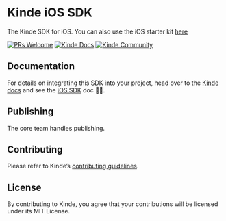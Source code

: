 # Kinde iOS SDK

The Kinde SDK for iOS.
You can also use the iOS starter kit [here](https://github.com/kinde-starter-kits/ios-starter-kit)

[![PRs Welcome](https://img.shields.io/badge/PRs-welcome-brightgreen.svg?style=flat-square)](https://makeapullrequest.com) [![Kinde Docs](https://img.shields.io/badge/Kinde-Docs-eee?style=flat-square)](https://kinde.com/docs/developer-tools) [![Kinde Community](https://img.shields.io/badge/Kinde-Community-eee?style=flat-square)](https://thekindecommunity.slack.com)

## Documentation

For details on integrating this SDK into your project, head over to the [Kinde docs](https://kinde.com/docs/) and see the [iOS SDK](https://kinde.com/docs/developer-tools/ios-sdk/) doc 👍🏼.

## Publishing

The core team handles publishing.

## Contributing

Please refer to Kinde’s [contributing guidelines](https://github.com/kinde-oss/.github/blob/489e2ca9c3307c2b2e098a885e22f2239116394a/CONTRIBUTING.md).

## License

By contributing to Kinde, you agree that your contributions will be licensed under its MIT License.
